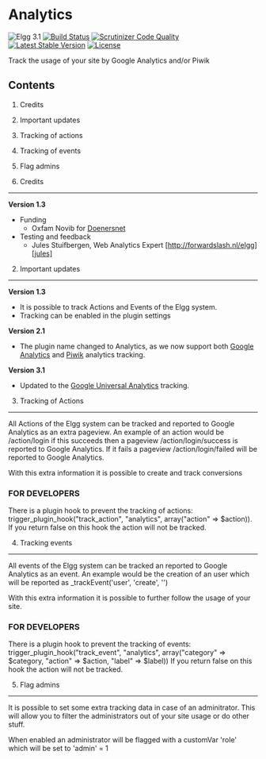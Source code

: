 Analytics
=========

![Elgg 3.1](https://img.shields.io/badge/Elgg-3.1-green.svg)
[![Build Status](https://scrutinizer-ci.com/g/ColdTrick/analytics/badges/build.png?b=master)](https://scrutinizer-ci.com/g/ColdTrick/analytics/build-status/master)
[![Scrutinizer Code Quality](https://scrutinizer-ci.com/g/ColdTrick/analytics/badges/quality-score.png?b=master)](https://scrutinizer-ci.com/g/ColdTrick/analytics/?branch=master)
[![Latest Stable Version](https://poser.pugx.org/coldtrick/analytics/v/stable.svg)](https://packagist.org/packages/coldtrick/analytics)
[![License](https://poser.pugx.org/coldtrick/analytics/license.svg)](https://packagist.org/packages/coldtrick/analytics)

Track the usage of your site by Google Analytics and/or Piwik

Contents
--------

1. Credits
2. Important updates
3. Tracking of actions
4. Tracking of events
5. Flag admins

1. Credits
----------
**Version 1.3**

- Funding
	- Oxfam Novib for [Doenersnet][doenersnet]
- Testing and feedback
	- Jules Stuifbergen, Web Analytics Expert [http://forwardslash.nl/elgg][jules]

2. Important updates
--------------------

**Version 1.3**

- It is possible to track Actions and Events of the Elgg system.
- Tracking can be enabled in the plugin settings

**Version 2.1**

- The plugin name changed to Analytics, as we now support both [Google Analytics][google] and [Piwik][piwik] analytics tracking.

**Version 3.1**

- Updated to the [Google Universal Analytics][google] tracking.

3. Tracking of Actions
----------------------
All Actions of the Elgg system can be tracked and reported to Google Analytics as an extra pageview.
An example of an action would be /action/login if this succeeds then a pageview /action/login/success is reported to Google Analytics.
If it fails a pageview /action/login/failed will be reported to Google Analytics.

With this extra information it is possible to create and track conversions

### FOR DEVELOPERS
There is a plugin hook to prevent the tracking of actions: trigger_plugin_hook("track_action", "analytics", array("action" => $action)).
If you return false on this hook the action will not be tracked.

4. Tracking events
------------------
All events of the Elgg system can be tracked an reported to Google Analytics as an event.
An example would be the creation of an user which will be reported as _trackEvent('user', 'create', '<name>')

With this extra information it is possible to further follow the usage of your site.

### FOR DEVELOPERS
There is a plugin hook to prevent the tracking of events: trigger_plugin_hook("track_event", "analytics", array("category" => $category, "action" => $action, "label" => $label))
If you return false on this hook the action will not be tracked.

5. Flag admins
--------------
It is possible to set some extra tracking data in case of an adminitrator. This will allow you to filter the administrators out of your site usage or do other stuff.

When enabled an administrator will be flagged with a customVar 'role' which will be set to 'admin' = 1

[google]: http://www.google.com/analytics/
[piwik]: http://piwik.org/
[doenersnet]: http://www.doenersnet.nl/
[jules]: http://forwardslash.nl/elgg
